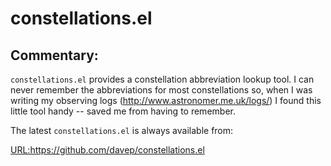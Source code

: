 # constellations.el

## Commentary:

`constellations.el` provides a constellation abbreviation lookup tool. I can
never remember the abbreviations for most constellations so, when I was
writing my observing logs (http://www.astronomer.me.uk/logs/) I found this
little tool handy -- saved me from having to remember.

The latest `constellations.el` is always available from:

  <URL:https://github.com/davep/constellations.el>

